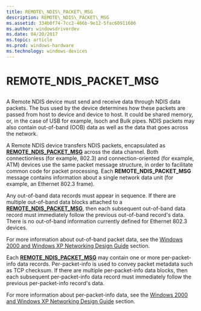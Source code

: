 ```yaml
---
title: REMOTE\_NDIS\_PACKET\_MSG
description: REMOTE\_NDIS\_PACKET\_MSG
ms.assetid: 334b0f74-7cc2-466b-9e12-5fac60911606
ms.author: windowsdriverdev
ms.date: 04/20/2017
ms.topic: article
ms.prod: windows-hardware
ms.technology: windows-devices
---
```


# REMOTE\_NDIS\_PACKET\_MSG


## <a href="" id="ddk-remote-ndis-packet-msg-ng"></a>


A Remote NDIS device must send and receive data through NDIS data packets. The bus used by the device determines how these packets are passed from host to device and device to host. It could be shared memory, or, in the case of USB for example, Isoch and Bulk pipes. NDIS packets may also contain out-of-band (OOB) data as well as the data that goes across the network.

A Remote NDIS device transfers NDIS packets, encapsulated as [**REMOTE\_NDIS\_PACKET\_MSG**](https://msdn.microsoft.com/library/windows/hardware/ff570635) across the data channel. Both connectionless (for example, 802.3) and connection-oriented (for example, ATM) devices use the same packet message structure, in order to facilitate common code for packet processing. Each **REMOTE\_NDIS\_PACKET\_MSG** message contains information about a single network data unit (for example, an Ethernet 802.3 frame).

Any out-of-band data records must appear in sequence. If there are multiple out-of-band data blocks attached to a [**REMOTE\_NDIS\_PACKET\_MSG**](https://msdn.microsoft.com/library/windows/hardware/ff570635), then each subsequent out-of-band data record must immediately follow the previous out-of-band record's data. There is no out-of-band information currently defined for Ethernet 802.3 devices.

For more information about out-of-band packet data, see the [Windows 2000 and Windows XP Networking Design Guide](https://msdn.microsoft.com/library/windows/hardware/ff565849) section.

Each [**REMOTE\_NDIS\_PACKET\_MSG**](https://msdn.microsoft.com/library/windows/hardware/ff570635) may contain one or more per-packet-info data records. Per-packet-info is used to convey packet metadata such as TCP checksum. If there are multiple per-packet-info data blocks, then each subsequent per-packet-info data record must immediately follow the previous per-packet-info record's data.

For more information about per-packet-info data, see the [Windows 2000 and Windows XP Networking Design Guide](https://msdn.microsoft.com/library/windows/hardware/ff565849) section.

 

 





